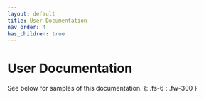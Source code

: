 ```yaml
---
layout: default
title: User Documentation
nav_order: 4
has_children: true
---
```


# User Documentation
See below for samples of this documentation.
{: .fs-6 : .fw-300 }

